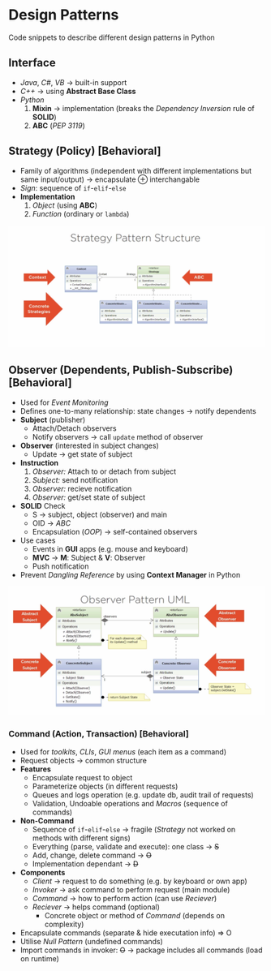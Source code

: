 # Design Patterns

Code snippets to describe different design patterns in Python

## Interface

- *Java*, *C#*, *VB* &rarr; built-in support
- *C++* &rarr; using **Abstract Base Class**
- *Python*
    1. **Mixin** &rarr; implementation (breaks the *Dependency Inversion* rule of **SOLID**)
    2. **ABC** (*PEP 3119*)

## Strategy (Policy) [Behavioral]

- Family of algorithms (independent with different implementations but same input/output) &rarr; encapsulate &oplus; interchangable
- *Sign*: sequence of `if`-`elif`-`else`
- **Implementation**
  1. *Object* (using **ABC**)
  2. *Function* (ordinary or `lambda`)

![Strategy Pattern](/assets/strategy.png)

## Observer (Dependents, Publish-Subscribe) [Behavioral]

- Used for *Event Monitoring*
- Defines one-to-many relationship: state changes &rarr; notify dependents
- **Subject** (publisher)
  - Attach/Detach observers
  - Notify observers &rarr; call `update` method of observer
- **Observer** (interested in subject changes)
  - Update &rarr; get state of subject
- **Instruction**
  1. *Observer:* Attach to or detach from subject
  2. *Subject:* send notification
  3. *Observer:* recieve notification
  4. *Observer:* get/set state of subject
- **SOLID** Check
  - S &rarr; subject, object (observer) and main
  - OID &rarr; *ABC*
  - Encapsulation (*OOP*) &rarr; self-contained observers
- Use cases
  - Events in **GUI** apps (e.g. mouse and keyboard)
  - **MVC** &rarr; **M**: Subject & **V**: Observer
  - Push notification
- Prevent *Dangling Reference* by using **Context Manager** in Python

![Observer Pattern](/assets/observer.png)

### Command (Action, Transaction) [Behavioral]

- Used for *toolkits*, *CLIs*, *GUI menus* (each item as a command)
- Request objects &rarr; common structure
- **Features**
  - Encapsulate request to object
  - Parameterize objects (in different requests)
  - Queues and logs operation (e.g. update db, audit trail of requests)
  - Validation, Undoable operations and *Macros* (sequence of commands)
- **Non-Command**
  - Sequence of `if`-`elif`-`else` &rarr; fragile (*Strategy* not worked on methods with different signs)
  - Everything (parse, validate and execute): one class &rarr; ~~S~~
  - Add, change, delete command &rarr; ~~O~~
  - Implementation dependant &rarr; ~~D~~
- **Components**
  - *Client* &rarr; request to do something (e.g. by keyboard or own app)
  - *Invoker* &rarr; ask command to perform request (main module)
  - *Command* &rarr; how to perform action (can use *Reciever*)
  - *Reciever* &rarr; helps command (optional)
    - Concrete object or method of *Command* (depends on complexity)
- Encapsulate commands (separate & hide executation info) &rArr; O
- Utilise *Null Pattern* (undefined commands)
- Import commands in invoker: ~~O~~ &rarr; package includes all commands (load on runtime)
